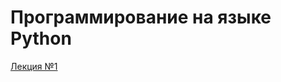 # Программирование на языке Python

[Лекция №1](https://github.com/true-grue/kispython/blob/main/lect1.ipynb)
